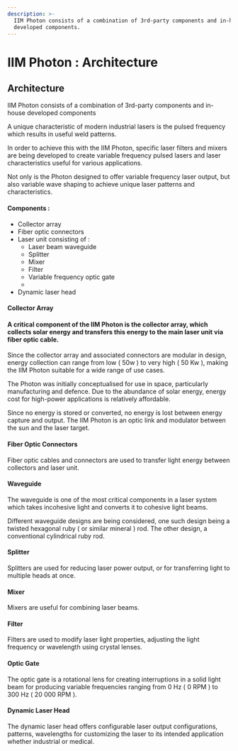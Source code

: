 ```yaml
---
description: >-
  IIM Photon consists of a combination of 3rd-party components and in-house
  developed components.
---
```


# IIM Photon : Architecture

## Architecture

IIM Photon consists of a combination of 3rd-party components and in-house developed components

A unique characteristic of modern industrial lasers is the pulsed frequency which results in useful weld patterns.

In order to achieve this with the IIM Photon, specific laser filters and mixers are being developed to create variable frequency pulsed lasers and laser characteristics useful for various applications.

Not only is the Photon designed to offer variable frequency laser output, but also variable wave shaping to achieve unique laser patterns and characteristics.  


#### Components : 

* Collector array
* Fiber optic connectors
* Laser unit consisting of : 
  * Laser beam waveguide
  * Splitter
  * Mixer
  * Filter 
  * Variable frequency optic gate
  * 
* Dynamic laser head

#### 

#### Collector Array

#### A critical component of the IIM Photon is the collector array, which collects solar energy and transfers this energy to the main laser unit via fiber optic cable.

Since the collector array and associated connectors are modular in design, energy collection can range from low \( 50w \) to very high \( 50 Kw \), making the IIM Photon suitable for a wide range of use cases.

The Photon was initially conceptualised for use in space, particularly manufacturing and defence. Due to the abundance of solar energy, energy cost for high-power applications is relatively affordable.

Since no energy is stored or converted, no energy is lost between energy capture and output. The IIM Photon is an optic link and modulator between the sun and the laser target.  


#### Fiber Optic Connectors

Fiber optic cables and connectors are used to transfer light energy between collectors and laser unit.  


#### Waveguide

The waveguide is one of the most critical components in a laser system which takes incohesive light and converts it to cohesive light beams.

Different waveguide designs are being considered, one such design being a twisted hexagonal ruby \( or similar mineral \) rod. The other design, a conventional cylindrical ruby rod.  


#### Splitter

Splitters are used for reducing laser power output, or for transferring light to multiple heads at once.  


#### Mixer

  
Mixers are useful for combining laser beams.  


#### Filter

Filters are used to modify laser light properties, adjusting the light frequency or wavelength using crystal lenses.  


#### Optic Gate

The optic gate is a rotational lens for creating interruptions in a solid light beam for producing variable frequencies ranging from 0 Hz \( 0 RPM \)  to 300 Hz \( 20 000 RPM \).  


#### Dynamic Laser Head

The dynamic laser head offers configurable laser output configurations, patterns, wavelengths for customizing the laser to its intended application whether industrial or medical.  


